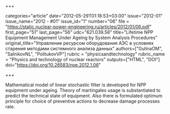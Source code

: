 +++

categories="article"
date="2012-05-29T01:18:53+03:00"
issue="2012-01"
issue_name="2012 - #01"
issue_id="1"
number="06"
file = "https://static.nuclear-power-engineering.ru/articles/2012/01/06.pdf"
first_page="51"
last_page="56"
udc="621.039.58"
title="Lifetime NPP Equipment Management Under Ageing by System Analysis Procedures"
original_title="Управление ресурсом оборудования АЭС в условиях старения методами системного анализа данных"
authors=["GulinaOM", "SalnikovNL", "PolitukovVP"]
rubric = "physicsandtechnology"
rubric_name = "Physics and technology of nuclear reactors"
outputs=["HTML", "DOI"]
doi="https://doi.org/10.26583/npe.2012.1.06"

+++

Mathematical model of linear stochastic filter is developed for NPP equipment under ageing. Theory of martingales usage is substantiated to predict the technical state of equipment. Also there is formulated optimum principle for choice of preventive actions to decrease damage processes rate.